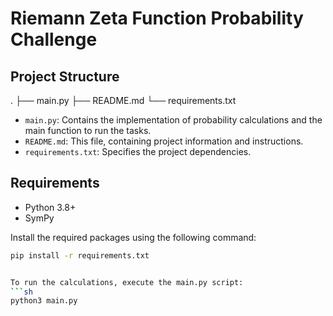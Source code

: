 # Riemann Zeta Function Probability Challenge

## Project Structure
.
├── main.py
├── README.md
└── requirements.txt


- `main.py`: Contains the implementation of probability calculations and the main function to run the tasks.
- `README.md`: This file, containing project information and instructions.
- `requirements.txt`: Specifies the project dependencies.

## Requirements

- Python 3.8+
- SymPy

Install the required packages using the following command:
```sh
pip install -r requirements.txt


To run the calculations, execute the main.py script:
```sh
python3 main.py